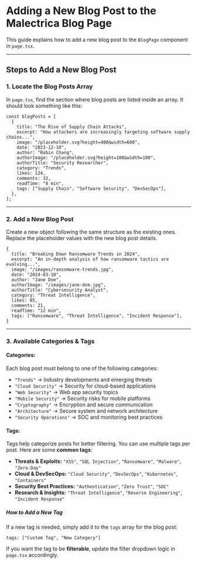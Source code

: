 # Adding a New Blog Post to the Malectrica Blog Page

This guide explains how to add a new blog post to the `BlogPage` component in `page.tsx`.

---

## Steps to Add a New Blog Post

### 1. **Locate the Blog Posts Array**  
In `page.tsx`, find the section where blog posts are listed inside an array. It should look something like this:

```tsx
const blogPosts = [
  {
    title: "The Rise of Supply Chain Attacks",
    excerpt: "How attackers are increasingly targeting software supply chains...",
    image: "/placeholder.svg?height=400&width=600",
    date: "2023-12-10",
    author: "Robin Chang",
    authorImage: "/placeholder.svg?height=100&width=100",
    authorTitle: "Security Researcher",
    category: "Trends",
    likes: 124,
    comments: 32,
    readTime: "8 min",
    tags: ["Supply Chain", "Software Security", "DevSecOps"],
  },
];
```

---

### 2. **Add a New Blog Post**  
Create a new object following the same structure as the existing ones. Replace the placeholder values with the new blog post details.

```tsx
{
  title: "Breaking Down Ransomware Trends in 2024",
  excerpt: "An in-depth analysis of how ransomware tactics are evolving...",
  image: "/images/ransomware-trends.jpg",
  date: "2024-03-10",
  author: "Jane Doe",
  authorImage: "/images/jane-doe.jpg",
  authorTitle: "Cybersecurity Analyst",
  category: "Threat Intelligence",
  likes: 85,
  comments: 21,
  readTime: "12 min",
  tags: ["Ransomware", "Threat Intelligence", "Incident Response"],
}
```

---

### 3. **Available Categories & Tags**  

#### **Categories:**  
Each blog post must belong to one of the following categories:  

- `"Trends"` → Industry developments and emerging threats  
- `"Cloud Security"` → Security for cloud-based applications  
- `"Web Security"` → Web app security topics  
- `"Mobile Security"` → Security risks for mobile platforms  
- `"Cryptography"` → Encryption and secure communication  
- `"Architecture"` → Secure system and network architecture  
- `"Security Operations"` → SOC and monitoring best practices  

#### **Tags:**  
Tags help categorize posts for better filtering. You can use multiple tags per post. Here are some **common tags**:  

- **Threats & Exploits:** `"XSS"`, `"SQL Injection"`, `"Ransomware"`, `"Malware"`, `"Zero-Day"`  
- **Cloud & DevSecOps:** `"Cloud Security"`, `"DevSecOps"`, `"Kubernetes"`, `"Containers"`  
- **Security Best Practices:** `"Authentication"`, `"Zero Trust"`, `"SOC"`  
- **Research & Insights:** `"Threat Intelligence"`, `"Reverse Engineering"`, `"Incident Response"`  

##### **How to Add a New Tag**  
If a new tag is needed, simply add it to the `tags` array for the blog post:

```tsx
tags: ["Custom Tag", "New Category"]
```
If you want the tag to be **filterable**, update the filter dropdown logic in `page.tsx` accordingly.
